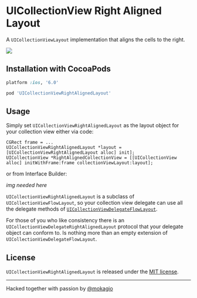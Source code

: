 UICollectionView Right Aligned Layout
====================================

A `UICollectionViewLayout` implementation that aligns the cells to the right. 

<img src="https://raw.githubusercontent.com/mokagio/UICollectionViewRightAlignedLayout/master/screenshot.png" />

## Installation with CocoaPods

```ruby
platform :ios, '6.0'

pod 'UICollectionViewRightAlignedLayout'
```

## Usage

Simply set `UICollectionViewRightAlignedLayout` as the layout object for your collection view either via code:

```objc
CGRect frame = ...
UICollectionViewRightAlignedLayout *layout = [UICollectionViewRightAlignedLayout alloc] init];
UICollectionView *RightAlignedCollectionView = [[UICollectionView alloc] initWithFrame:frame collectionViewLayout:layout];
```

or from Interface Builder:

_img needed here_

`UICollectionViewRightAlignedLayout` is a subclass of `UICollectionViewFlowLayout`, so your collection view delegate can use all the delegate methods of [`UICollectionViewDelegateFlowLayout`](https://developer.apple.com/library/ios/documentation/uikit/reference/UICollectionViewDelegateFlowLayout_protocol/Reference/Reference.html).

For those of you who like consistency there is an `UICollectionViewDelegateRightAlignedLayout` protocol that your delegate object can conform to. Is nothing more than an empty extension of `UICollectionViewDelegateFlowLayout`.

## License

`UICollectionViewRightAlignedLayout` is released under the [MIT license](https://github.com/mokagio/UICollectionViewRightAlignedLayout/blob/master/LICENSE).

---

Hacked together with passion by [@mokagio](https://twitter.com/mokagio)